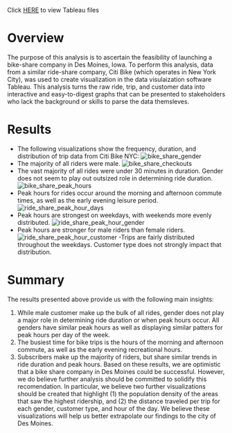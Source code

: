 Click [HERE](https://public.tableau.com/app/profile/samuel.guerrette/viz/Module14_Citibikes_Challenge/BikeShareStory?publish=yes) to view Tableau files
# Overview
The purpose of this analysis is to ascertain the feasibility of launching a bike-share company in Des Moines, Iowa. To perform this analysis, data from a similar ride-share company, Citi Bike (which operates in New York City), was used to create visualization in the data visulaization software Tableau. This analysis turns the raw ride, trip, and customer data into interactive and easy-to-digest graphs that can be presented to stakeholders who lack the background or skills to parse the data themsleves.
# Results
- The following visualizations show the frequency, duration, and distribution of trip data from Citi Bike NYC: 
![bike_share_gender](https://user-images.githubusercontent.com/100643755/175856722-9b3f02d9-cb8f-4fe1-ba07-b86f8625eb51.png)
- The majority of all riders were male.
![bike_share_checkouts](https://user-images.githubusercontent.com/100643755/175857313-84ac7ecc-0ecd-4d1d-95ec-9835f3c13c17.png)
- The vast majority of all rides were under 30 minutes in duration. Gender does not seem to play out outsized role in determining ride duration.
![bike_share_peak_hours](https://user-images.githubusercontent.com/100643755/175857580-265fab54-13ef-4c1e-a27f-0526cfd75b7f.png)
- Peak hours for rides occur around the morning and afternoon commute times, as well as the early evening leisure period.
![ride_share_peak_hour_days](https://user-images.githubusercontent.com/100643755/175857978-f97802ab-76b6-451e-8d4f-1693a662273c.png)
- Peak hours are strongest on weekdays, with weekends more evenly distributed.
![ride_share_peak_hour_gender](https://user-images.githubusercontent.com/100643755/175858111-837f8d89-3c07-4497-97a5-9589d6ff1999.png)
- Peak hours are stronger for male riders than female riders.
![ride_share_peak_hour_customer](https://user-images.githubusercontent.com/100643755/175858332-c7f52053-ec49-4985-839b-1ff945e8bca7.png)
-Trips are fairly distributed throughout the weekdays. Customer type does not strongly impact that distribution.

# Summary
The results presented above provide us with the following main insights:
1. While male customer make up the bulk of all rides, gender does not play a major role in determining ride duration or when peak hours occur. All genders have similar peak hours as well as displaying similar patters for peak hours per day of the week.
2. The busiest time for bike trips is the hours of the morning and afternoon commute, as well as the early evening recreational hours. 
3. Subscribers make up the majority of riders, but share similar trends in ride duration and peak hours.
Based on these results, we are optimistic that a bike share company in Des Moines could be successful. However, we do believe further analysis should be committed to solidify this recomendation. In particular, we believe two further visualizations should be created that highlight (1) the population density of the areas that saw the highest ridership, and (2) the distance traveled per trip for each gender, customer type, and hour of the day. We believe these visualizations will help us better extrapolate our findings to the city of Des Moines.
